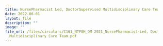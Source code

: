 ```yaml
---
title: NursePharmacist Led, DoctorSupervised Multidisciplinary Care Team
date: 2022-06-01
layout: file
description: ""
image: ""
file_url: /files/circulars/C161_NTFGH_QM 2021_NursePharmacist-Led, Doctor-Supervised,
  Multidisciplinary Care Team.pdf
---
```

